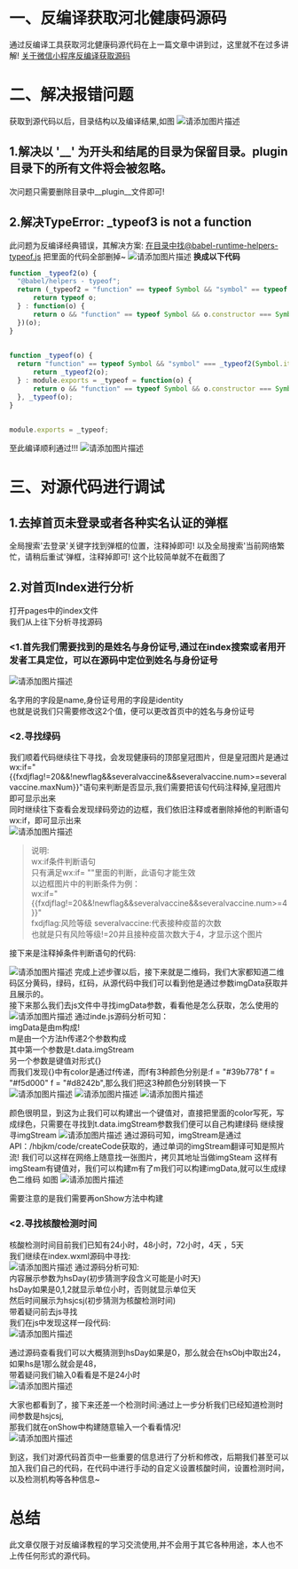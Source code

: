 
# 一、反编译获取河北健康码源码
通过反编译工具获取河北健康码源代码在上一篇文章中讲到过，这里就不在过多讲解!
[关于微信小程序反编译获取源码](https://blog.csdn.net/wds326598/article/details/115519922)
# 二、解决报错问题
获取到源代码以后，目录结构以及编译结果,如图
![请添加图片描述](https://img-blog.csdnimg.cn/3a47c675f6c146b7af3894564a8010b0.png)

## 1.解决以 '__' 为开头和结尾的目录为保留目录。__plugin__ 目录下的所有文件将会被忽略。
次问题只需要删除目录中__plugin__文件即可!

## 2.解决TypeError: _typeof3 is not a function
此问题为反编译经典错误，其解决方案:
在目录中找@babel-runtime-helpers-typeof.js 把里面的代码全部删掉~
![请添加图片描述](https://img-blog.csdnimg.cn/be9b1ffdf51c43ca981dd1f9e278335a.png)
**换成以下代码**
```javascript
function _typeof2(o) {
  "@babel/helpers - typeof";
  return (_typeof2 = "function" == typeof Symbol && "symbol" == typeof Symbol.iterator ? function(o) {
      return typeof o;
  } : function(o) {
      return o && "function" == typeof Symbol && o.constructor === Symbol && o !== Symbol.prototype ? "symbol" : typeof o;
  })(o);
}
 
 
function _typeof(o) {
  return "function" == typeof Symbol && "symbol" === _typeof2(Symbol.iterator) ? module.exports = _typeof = function(o) {
      return _typeof2(o);
  } : module.exports = _typeof = function(o) {
      return o && "function" == typeof Symbol && o.constructor === Symbol && o !== Symbol.prototype ? "symbol" : _typeof2(o);
  }, _typeof(o);
}
 
 
module.exports = _typeof;
```
至此编译顺利通过!!!
![请添加图片描述](https://img-blog.csdnimg.cn/ab2d16e0c82c4c309665f8c4fae23efb.png)
#   三、对源代码进行调试
##  1.去掉首页未登录或者各种实名认证的弹框
全局搜索'去登录'关键字找到弹框的位置，注释掉即可!
以及全局搜索'当前网络繁忙，请稍后重试'弹框，注释掉即可!
这个比较简单就不在截图了
##  2.对首页Index进行分析
打开pages中的index文件  
我们从上往下分析寻找源码  
### <1.首先我们需要找到的是姓名与身份证号,通过在index搜索或者用开发者工具定位，可以在源码中定位到姓名与身份证号
![请添加图片描述](https://img-blog.csdnimg.cn/0b33ed98a95447368e3292c901ba91f4.png)

名字用的字段是name,身份证号用的字段是identity  
也就是说我们只需要修改这2个值，便可以更改首页中的姓名与身份证号  

###  <2.寻找绿码
我们顺着代码继续往下寻找，会发现健康码的顶部皇冠图片，但是皇冠图片是通过wx:if="{{fxdjflag!=20&&!newflag&&severalvaccine&&severalvaccine.num>=severalvaccine.maxNum}}"语句来判断是否显示,我们需要把该句代码注释掉,皇冠图片即可显示出来  
同时继续往下查看会发现绿码旁边的边框，我们依旧注释或者删除掉他的判断语句wx:if，即可显示出来  
![请添加图片描述](https://img-blog.csdnimg.cn/c813edcbe9d049f5b3359aae130f3326.png)
>说明:  
> wx:if条件判断语句  
>只有满足wx:if= ""里面的判断，此语句才能生效  
>以边框图片中的判断条件为例：  
>wx:if="{{fxdjflag!=20&&!newflag&&severalvaccine&&severalvaccine.num>=4}}"  
>fxdjflag:风险等级   severalvaccine:代表接种疫苗的次数  
>也就是只有风险等级!=20并且接种疫苗次数大于4，才显示这个图片  

接下来是注释掉条件判断语句的代码:  

![请添加图片描述](https://img-blog.csdnimg.cn/dfc467639dca40c7b96e27d592d07f78.png)
完成上述步骤以后，接下来就是二维码，我们大家都知道二维码区分黄码，绿码，红码，从源代码中我们可以看到他是通过参数imgData获取并且展示的。  
接下来那么我们去js文件中寻找imgData参数，看看他是怎么获取，怎么使用的
![请添加图片描述](https://img-blog.csdnimg.cn/efdfe2bf8f804f8383ba93dbe1ad3958.png)
通过inde.js源码分析可知：  
imgData是由m构成!   
m是由一个方法h传递2个参数构成  
其中第一个参数是t.data.imgStream  
另一个参数是键值对形式{}  
而我们发现{}中有color是通过f传递，而f有3种颜色分别是:f = "#39b778"  f = "#f5d000"  f = "#d8242b",那么我们把这3种颜色分别转换一下
![请添加图片描述](https://img-blog.csdnimg.cn/afbf54bdc4004561876a08200f562f07.png)
![请添加图片描述](https://img-blog.csdnimg.cn/c1ab8dcc6b8d42cfb90ee6dd7859279e.png)
![请添加图片描述](https://img-blog.csdnimg.cn/b54995fbae91485192f4b27fff8fc18b.png)

颜色很明显，到这为止我们可以构建出一个键值对，直接把里面的color写死，写成绿色，只需要在寻找到t.data.imgStream参数我们便可以自己构建绿码
继续搜寻imgStream
![请添加图片描述](https://img-blog.csdnimg.cn/0975f1600b6e4541bbb612d604060c69.png)
通过源码可知，imgStream是通过API：/hbjkm/code/createCode获取的，通过单词的imgStream翻译可知是照片流!
我们可以这样在网络上随意找一张图片，拷贝其地址当做imgSteam
这样有imgSteam有键值对，我们可以构建m有了m我们可以构建imgData,就可以生成绿色二维码
如图
![请添加图片描述](https://s2.loli.net/2022/12/07/Nehd9HfJFSsE2Iw.png)

需要注意的是我们需要再onShow方法中构建

###  <2.寻找核酸检测时间
核酸检测时间目前我们已知有24小时，48小时，72小时，4天 ，5天  
我们继续在index.wxml源码中寻找:  
![请添加图片描述](https://img-blog.csdnimg.cn/087ecb33ad3c459094b850a9e64cb937.png)
通过源码分析可知:  
内容展示参数为hsDay(初步猜测字段含义可能是小时天)  
hsDay如果是0,1,2就显示单位小时，否则就显示单位天  
然后时间展示为hsjcsj(初步猜测为核酸检测时间)  
带着疑问前去js寻找  
我们在js中发现这样一段代码:  
![请添加图片描述](https://img-blog.csdnimg.cn/5dc2e14275a54fb9883f43309b637f21.png)

通过源码查看我们可以大概猜测到hsDay如果是0，那么就会在hsObj中取出24，如果hs是1那么就会是48，  
带着疑问我们输入0看看是不是24小时  
![请添加图片描述](https://s2.loli.net/2022/12/07/YK5wcEohBL2vJTp.png)

大家也都看到了，接下来还差一个检测时间:通过上一步分析我们已经知道检测时间参数是hsjcsj,  
那我们就在onShow中构建随意输入一个看看情况!  
![请添加图片描述](https://s2.loli.net/2022/12/07/soZhtLIODcbR9F1.png)


到这，我们对源代码首页中一些重要的信息进行了分析和修改，后期我们甚至可以加入我们自己的代码，在代码中进行手动的自定义设置核酸时间，设置检测时间，以及检测机构等各种信息~
#    总结
此文章仅限于对反编译教程的学习交流使用,并不会用于其它各种用途，本人也不上传任何形式的源代码。
